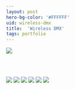 ```yaml
---
layout: post
hero-bg-color: '#FFFFFF'
uid: wireless-dmx
title:  'Wireless DMX'
tags: portfolio
---
```


<img src="{{ site.url }}/images/portfolio/wireless-dmx/IMG_20180406_143836.jpg">

<div class="sqs-html-content">
 <p class="" style="white-space:pre-wrap;">
 </p>
</div>


<img src="{{ site.url }}/images/portfolio/wireless-dmx/IMG_20180409_130527.jpg">

<img src="{{ site.url }}/images/portfolio/wireless-dmx/IMG_20180409_130447.jpg">

<img src="{{ site.url }}/images/portfolio/wireless-dmx/IMG_20180405_151344.jpg">

<img src="{{ site.url }}/images/portfolio/wireless-dmx/IMG_20180409_130532.jpg">

<img src="{{ site.url }}/images/portfolio/wireless-dmx/IMG_20180406_143821.jpg">

<img src="{{ site.url }}/images/portfolio/wireless-dmx/IMG_20180409_130520.jpg">

